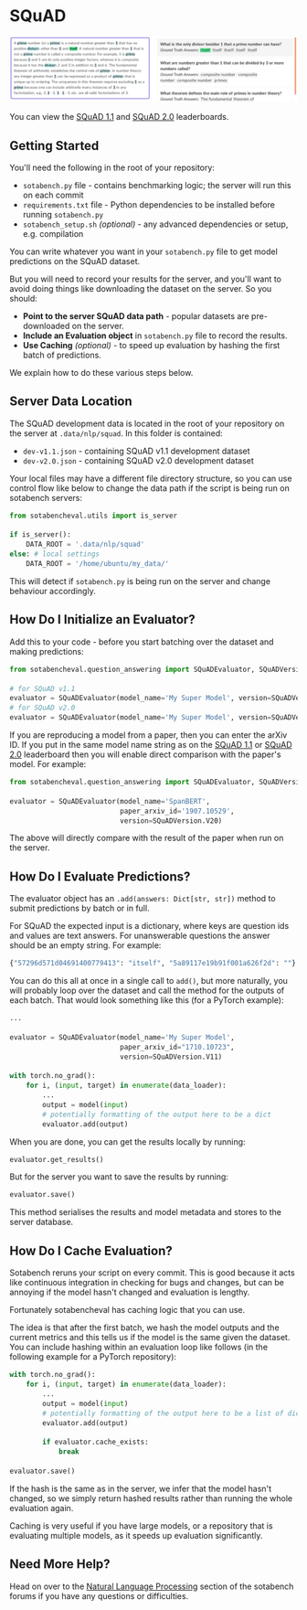 # SQuAD

![SQuAD 2.0 Dataset Examples](img/squad20.png)

You can view the [SQuAD 1.1](https://sotabench.com/benchmarks/question-answering-on-squad11-dev) and
[SQuAD 2.0](https://sotabench.com/benchmarks/question-answering-on-squad20-dev) leaderboards.

## Getting Started

You'll need the following in the root of your repository:

- `sotabench.py` file - contains benchmarking logic; the server will run this on each commit
- `requirements.txt` file - Python dependencies to be installed before running `sotabench.py`
- `sotabench_setup.sh` *(optional)* - any advanced dependencies or setup, e.g. compilation

You can write whatever you want in your `sotabench.py` file to get model predictions on the SQuAD dataset.

But you will need to record your results for the server, and you'll want to avoid doing things like
downloading the dataset on the server. So you should:

- **Point to the server SQuAD data path** - popular datasets are pre-downloaded on the server.
- **Include an Evaluation object** in `sotabench.py` file to record the results.
- **Use Caching** *(optional)* - to speed up evaluation by hashing the first batch of predictions.

We explain how to do these various steps below.

## Server Data Location

The SQuAD development data is located in the root of your repository on the server at `.data/nlp/squad`.
In this folder is contained:

- `dev-v1.1.json` - containing SQuAD v1.1 development dataset
- `dev-v2.0.json` - containing SQuAD v2.0 development dataset

Your local files may have a different file directory structure, so you
can use control flow like below to change the data path if the script is being
run on sotabench servers:

``` python
from sotabencheval.utils import is_server

if is_server():
    DATA_ROOT = '.data/nlp/squad'
else: # local settings
    DATA_ROOT = '/home/ubuntu/my_data/'
```

This will detect if `sotabench.py` is being run on the server and change behaviour accordingly.

## How Do I Initialize an Evaluator?

Add this to your code - before you start batching over the dataset and making predictions:

``` python
from sotabencheval.question_answering import SQuADEvaluator, SQuADVersion

# for SQuAD v1.1
evaluator = SQuADEvaluator(model_name='My Super Model', version=SQuADVersion.V11)
# for SQuAD v2.0
evaluator = SQuADEvaluator(model_name='My Super Model', version=SQuADVersion.V20)
```

If you are reproducing a model from a paper, then you can enter the arXiv ID. If you
put in the same model name string as on the
[SQuAD 1.1](https://sotabench.com/benchmarks/question-answering-on-squad11-dev) or
[SQuAD 2.0](https://sotabench.com/benchmarks/question-answering-on-squad20-dev) leaderboard
then you will enable direct comparison with the paper's model. For example:

``` python
from sotabencheval.question_answering import SQuADEvaluator, SQuADVersion

evaluator = SQuADEvaluator(model_name='SpanBERT',
                           paper_arxiv_id='1907.10529',
                           version=SQuADVersion.V20)
```

The above will directly compare with the result of the paper when run on the server.

## How Do I Evaluate Predictions?

The evaluator object has an `.add(answers: Dict[str, str])` method to submit predictions by batch or in full.

For SQuAD the expected input is a dictionary, where keys are question ids and values are text answers.
For unanswerable questions the answer should be an empty string. For example:

``` python
{"57296d571d04691400779413": "itself", "5a89117e19b91f001a626f2d": ""}
```

You can do this all at once in a single call to `add()`, but more naturally, you will
probably loop over the dataset and call the method for the outputs of each batch.
That would look something like this (for a PyTorch example):

``` python
...

evaluator = SQuADEvaluator(model_name='My Super Model',
                           paper_arxiv_id="1710.10723",
                           version=SQuADVersion.V11)

with torch.no_grad():
    for i, (input, target) in enumerate(data_loader):
        ...
        output = model(input)
        # potentially formatting of the output here to be a dict
        evaluator.add(output)
```

When you are done, you can get the results locally by running:

``` python
evaluator.get_results()
```

But for the server you want to save the results by running:

``` python
evaluator.save()
```

This method serialises the results and model metadata and stores to the server database.

## How Do I Cache Evaluation?

Sotabench reruns your script on every commit. This is good because it acts like
continuous integration in checking for bugs and changes, but can be annoying
if the model hasn't changed and evaluation is lengthy.

Fortunately sotabencheval has caching logic that you can use.

The idea is that after the first batch, we hash the model outputs and the
current metrics and this tells us if the model is the same given the dataset.
You can include hashing within an evaluation loop like follows (in the following
example for a PyTorch repository):

``` python
with torch.no_grad():
    for i, (input, target) in enumerate(data_loader):
        ...
        output = model(input)
        # potentially formatting of the output here to be a list of dicts
        evaluator.add(output)

        if evaluator.cache_exists:
            break

evaluator.save()
```

If the hash is the same as in the server, we infer that the model hasn't changed, so
we simply return hashed results rather than running the whole evaluation again.

Caching is very useful if you have large models, or a repository that is evaluating
multiple models, as it speeds up evaluation significantly.


## Need More Help?

Head on over to the [Natural Language Processing](https://forum.sotabench.com/c/nlp) section of the sotabench
forums if you have any questions or difficulties.
